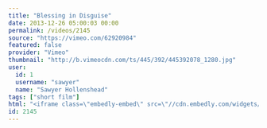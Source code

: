 ```yaml
---
title: "Blessing in Disguise"
date: 2013-12-26 05:00:03 00:00
permalink: /videos/2145
source: "https://vimeo.com/62920984"
featured: false
provider: "Vimeo"
thumbnail: "http://b.vimeocdn.com/ts/445/392/445392078_1280.jpg"
user:
  id: 1
  username: "sawyer"
  name: "Sawyer Hollenshead"
tags: ["short film"]
html: "<iframe class=\"embedly-embed\" src=\"//cdn.embedly.com/widgets/media.html?src=https%3A%2F%2Fplayer.vimeo.com%2Fvideo%2F62920984&src_secure=1&url=http%3A%2F%2Fvimeo.com%2F62920984&image=http%3A%2F%2Fb.vimeocdn.com%2Fts%2F445%2F392%2F445392078_1280.jpg&key=950020ba825211e1a0764040d3dc5c07&type=text%2Fhtml&schema=vimeo\" width=\"640\" height=\"360\" scrolling=\"no\" frameborder=\"0\" allowfullscreen></iframe>"
id: 2145
---
```


